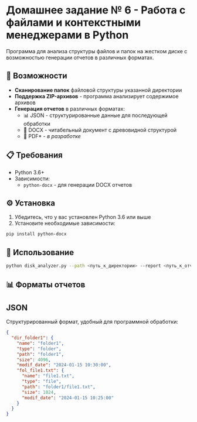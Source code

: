 # Домашнее задание № 6 - Работа с файлами и контекстными менеджерами в Python
Программа для анализа структуры файлов и папок на жестком диске с возможностью генерации отчетов в различных форматах.

## 🚀 Возможности

- **Cканирование папок** файловой структуры указанной директории
- **Поддержка ZIP-архивов** - программа анализирует содержимое архивов
- **Генерация отчетов** в различных форматах:
  - 📊 JSON - структурированные данные для последующей обработки
  - 📝 DOCX - читабельный документ с древовидной структурой
  - 📄 PDF* - *в разработке*

## 📋 Требования

- Python 3.6+
- Зависимости:
  - `python-docx` - для генерации DOCX отчетов

## ⚙️ Установка

1. Убедитесь, что у вас установлен Python 3.6 или выше
2. Установите необходимые зависимости:

```bash
pip install python-docx
```

## 🎯 Использование

```bash
python disk_analyzer.py --path <путь_к_директории> --report <путь_к_отчету>
```

## 📊 Форматы отчетов

## JSON

Структурированный формат, удобный для программной обработки:

```json
{
  "dir_folder1": {
    "name": "folder1",
    "type": "folder",
    "path": "folder1",
    "size": 4096,
    "modif_date": "2024-01-15 10:30:00",
    "fol_file1.txt": {
      "name": "file1.txt",
      "type": "file",
      "path": "folder1/file1.txt",
      "size": 1024,
      "modif_date": "2024-01-15 10:25:00"
    }
  }
}
```